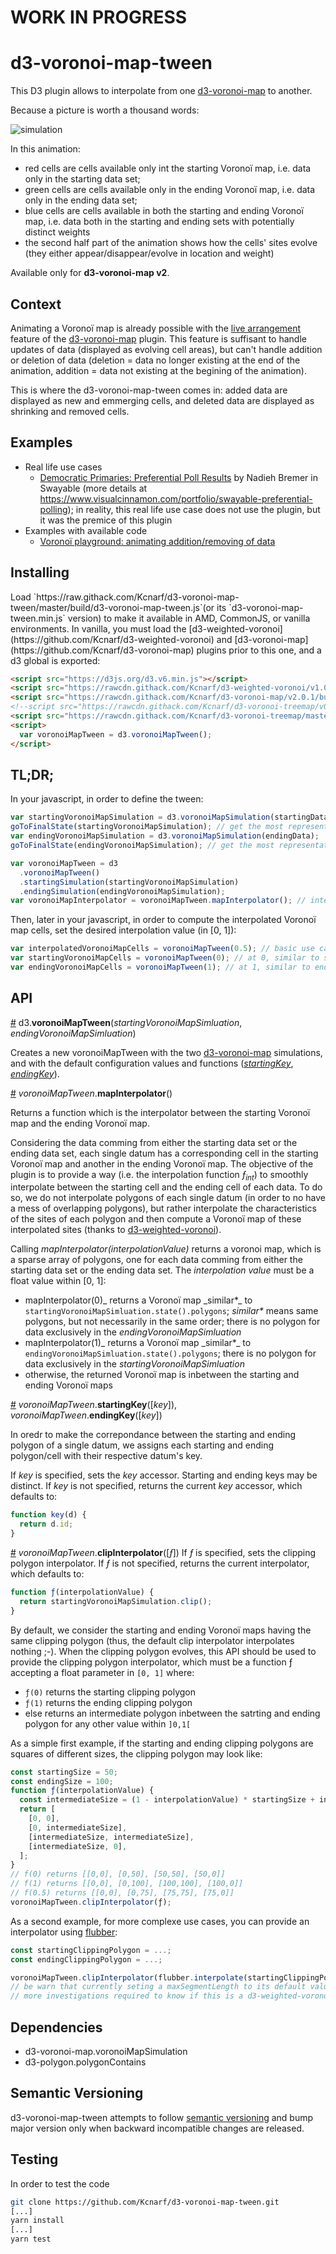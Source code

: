 # WORK IN PROGRESS

# d3-voronoi-map-tween

This D3 plugin allows to interpolate from one [d3-voronoi-map](https://github.com/Kcnarf/d3-voronoi-map) to another.

Because a picture is worth a thousand words:

![simulation](./img/example0.gif)

In this animation:

- red cells are cells available only int the starting Voronoï map, i.e. data only in the starting data set;
- green cells are cells available only in the ending Voronoï map, i.e. data only in the ending data set;
- blue cells are cells available in both the starting and ending Voronoï map, i.e. data both in the starting and ending sets with potentially distinct weights
- the second half part of the animation shows how the cells' sites evolve (they either appear/disappear/evolve in location and weight)

Available only for **d3-voronoi-map v2**.

## Context

Animating a Voronoï map is already possible with the [live arrangement](https://github.com/Kcnarf/d3-voronoi-map#live) feature of the [d3-voronoi-map](https://github.com/Kcnarf/d3-voronoi-map) plugin. This feature is suffisant to handle updates of data (displayed as evolving cell areas), but can't handle addition or deletion of data (deletion = data no longer existing at the end of the animation, addition = data not existing at the begining of the animation).

This is where the d3-voronoi-map-tween comes in: added data are displayed as new and emmerging cells, and deleted data are displayed as shrinking and removed cells.

## Examples

- Real life use cases
  - [Democratic Primaries: Preferential Poll Results](https://swayable.com/insights/primaries2019) by Nadieh Bremer in Swayable (more details at https://www.visualcinnamon.com/portfolio/swayable-preferential-polling); in reality, this real life use case does not use the plugin, but it was the premice of this plugin
- Examples with available code
  - [Voronoï playground: animating addition/removing of data](https://blockbuilder.org/Kcnarf/b2212ceafc875aac0e02a153fe9ff330)

## Installing

<!--If you use NPM, `npm install d3-voronoi-map-tween`. Otherwise, load `https://rawcdn.githack.com/Kcnarf/d3-voronoi-map-tween/v0.0.1/build/d3-voronoi-treemap.js`--> Load `https://raw.githack.com/Kcnarf/d3-voronoi-map-tween/master/build/d3-voronoi-map-tween.js`(or its `d3-voronoi-map-tween.min.js` version) to make it available in AMD, CommonJS, or vanilla environments. In vanilla, you must load the [d3-weighted-voronoi](https://github.com/Kcnarf/d3-weighted-voronoi) and [d3-voronoi-map](https://github.com/Kcnarf/d3-voronoi-map) plugins prior to this one, and a d3 global is exported:

```html
<script src="https://d3js.org/d3.v6.min.js"></script>
<script src="https://rawcdn.githack.com/Kcnarf/d3-weighted-voronoi/v1.0.1/build/d3-weighted-voronoi.js"></script>
<script src="https://rawcdn.githack.com/Kcnarf/d3-voronoi-map/v2.0.1/build/d3-voronoi-map.js"></script>
<!--script src="https://rawcdn.githack.com/Kcnarf/d3-voronoi-treemap/v0.0.1/build/d3-voronoi-map-tween.js"></script-->
<script src="https://rawcdn.githack.com/Kcnarf/d3-voronoi-treemap/master/build/d3-voronoi-map-tween.js"></script>
<script>
  var voronoiMapTween = d3.voronoiMapTween();
</script>
```

<!--
If you're interested in the latest developments, you can use the master build, available throught:

```html
<script src="https://raw.githack.com/Kcnarf/d3-voronoi-treemap/master/build/d3-voronoi-treemap.js"></script>
```
-->

## TL;DR;

In your javascript, in order to define the tween:

```javascript
var startingVoronoiMapSimulation = d3.voronoiMapSimulation(startingData);
goToFinalState(startingVoronoiMapSimulation); // get the most representative Voronoï map, using d3-voronoi-map's static* computation
var endingVoronoiMapSimulation = d3.voronoiMapSimulation(endingData);
goToFinalState(endingVoronoiMapSimulation); // get the most representative Voronoï map, using d3-voronoi-map's static* computation

var voronoiMapTween = d3
  .voronoiMapTween()
  .startingSimulation(startingVoronoiMapSimulation)
  .endingSimulation(endingVoronoiMapSimulation);
var voronoiMapInterpolator = voronoiMapTween.mapInterpolator(); // interpolator of the Voronoi maps
```

Then, later in your javascript, in order to compute the interpolated Voronoï map cells, set the desired interpolation value (in [0, 1]):

```javascript
var interpolatedVoronoiMapCells = voronoiMapTween(0.5); // basic use case, returns a set of polygons/cells
var startingVoronoiMapCells = voronoiMapTween(0); // at 0, similar to startingVoronoiMap.state().polygons
var endingVoronoiMapCells = voronoiMapTween(1); // at 1, similar to endingVoronoiMap.state().polygons
```

## API

<a name="voronoiMapTween" href="#voronoiMapTween">#</a> d3.<b>voronoiMapTween</b>(<i>startingVoronoiMapSimluation</i>, <i>endingVoronoiMapSimluation</i>)

Creates a new voronoiMapTween with the two [d3-voronoi-map](https://github.com/Kcnarf/d3-voronoi-map) simulations, and with the default configuration values and functions ([_startingKey_](#voronoiMapTween_keys), [_endingKey_](#voronoiMapTween_keys)).

<a name="voronoiMapTween_mapInterpolator" href="#voronoiMapTween_mapInterpolator">#</a> <i>voronoiMapTween</i>.<b>mapInterpolator</b>()

Returns a function which is the interpolator between the starting Voronoï map and the ending Voronoï map.

Considering the data comming from either the starting data set or the ending data set, each single datum has a corresponding cell in the starting Voronoï map and another in the ending Voronoï map. The objective of the plugin is to provide a way (i.e. the interpolation function _ƒ<sub>int</sub>_) to smoothly interpolate between the starting cell and the ending cell of each data. To do so, we do not interpolate polygons of each single datum (in order to no have a mess of overlapping polygons), but rather interpolate the characteristics of the sites of each polygon and then compute a Voronoï map of these interpolated sites (thanks to [d3-weighted-voronoi](https://github.com/Kcnarf/d3-weighted-voronoi)).

Calling _mapInterpolator(interpolationValue)_ returns a voronoi map, which is a sparse array of polygons, one for each data comming from either the starting data set or the ending data set. The _interpolation value_ must be a float value within [0, 1]:

- mapInterpolator(0)_ returns a Voronoï map \_similar\*_ to `startingVoronoiMapSimluation.state().polygons`; _similar\*_ means same polygons, but not necessarily in the same order; there is no polygon for data exclusively in the <i>endingVoronoiMapSimluation</i>
- mapInterpolator(1)_ returns a Voronoï map \_similar\*_ to `endingVoronoiMapSimluation.state().polygons`; there is no polygon for data exclusively in the <i>startingVoronoiMapSimluation</i>
- otherwise, the returned Voronoï map is inbetween the starting and ending Voronoï maps

<a name="voronoiMapTween_keys" href="#voronoiMapTween_keys">#</a> <i>voronoiMapTween</i>.<b>startingKey</b>([<i>key</i>]), <i>voronoiMapTween</i>.<b>endingKey</b>([<i>key</i>])

In oredr to make the correpondance between the starting and ending polygon of a single datum, we assigns each starting and ending polygon/cell with their respective datum's key.

If _key_ is specified, sets the _key_ accessor. Starting and ending keys may be distinct. If _key_ is not specified, returns the current _key_ accessor, which defaults to:

```js
function key(d) {
  return d.id;
}
```

<a name="voronoiMapTween_clipInterpolator" href="#voronoiMapTween_clipInterpolator">#</a> <i>voronoiMapTween</i>.<b>clipInterpolator</b>([<i>ƒ</i>])
If _ƒ_ is specified, sets the clipping polygon interpolator. If _ƒ_ is not specified, returns the current interpolator, which defaults to:

```js
function ƒ(interpolationValue) {
  return startingVoronoiMapSimulation.clip();
}
```

By default, we consider the starting and ending Voronoï maps having the same clipping polygon (thus, the default clip interpolator interpolates nothing ;-). When the clipping polygon evolves, this API should be used to provide the clipping polygon interpolator, which must be a function ƒ accepting a float parameter in `[0, 1]` where:

- `ƒ(0)` returns the starting clipping polygon
- `ƒ(1)` returns the ending clipping polygon
- else returns an intermediate polygon inbetween the satrting and ending polygon for any other value within `]0,1[`

As a simple first example, if the starting and ending clipping polygons are squares of different sizes, the clipping polygon may look like:

```js
const startingSize = 50;
const endingSize = 100;
function ƒ(interpolationValue) {
  const intermediateSize = (1 - interpolationValue) * startingSize + interpolationValue * endingSize; // lerp interpolation
  return [
    [0, 0],
    [0, intermediateSize],
    [intermediateSize, intermediateSize],
    [intermediateSize, 0],
  ];
}
// f(0) returns [[0,0], [0,50], [50,50], [50,0]]
// f(1) returns [[0,0], [0,100], [100,100], [100,0]]
// f(0.5) returns [[0,0], [0,75], [75,75], [75,0]]
voronoiMapTween.clipInterpolator(ƒ);
```

As a second example, for more complexe use cases, you can provide an interpolator using [flubber](https://github.com/veltman/flubber):

```js
const startingClippingPolygon = ...;
const endingClippingPolygon = ...;

voronoiMapTween.clipInterpolator(flubber.interpolate(startingClippingPolygon, endingClippingPolygon, {string: false, maxSegmentLength: 50}););
// be warn that currently seting a maxSegmentLength to its default value (i.e. 10) or to a small value may produce invalid polygons (with NaN cas oordinates)
// more investigations required to know if this is a d3-weighted-voronoi issue
```

## Dependencies

- d3-voronoi-map.voronoiMapSimulation
- d3-polygon.polygonContains

## Semantic Versioning

d3-voronoi-map-tween attempts to follow [semantic versioning](https://semver.org) and
bump major version only when backward incompatible changes are released.

## Testing

In order to test the code

```sh
git clone https://github.com/Kcnarf/d3-voronoi-map-tween.git
[...]
yarn install
[...]
yarn test
```
